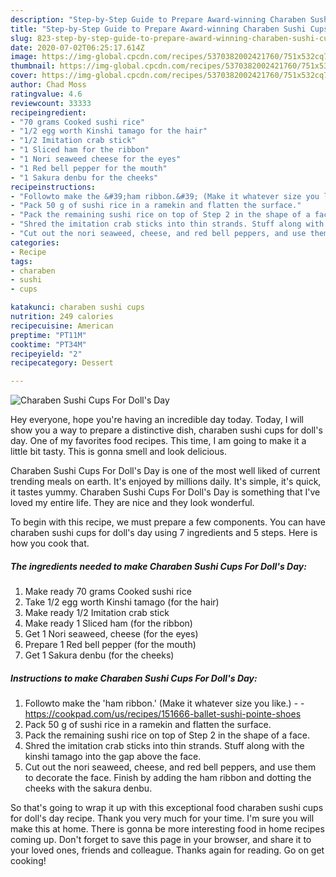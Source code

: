 ```yaml
---
description: "Step-by-Step Guide to Prepare Award-winning Charaben Sushi Cups For Doll&amp;#39;s Day"
title: "Step-by-Step Guide to Prepare Award-winning Charaben Sushi Cups For Doll&amp;#39;s Day"
slug: 823-step-by-step-guide-to-prepare-award-winning-charaben-sushi-cups-for-doll-and-39-s-day
date: 2020-07-02T06:25:17.614Z
image: https://img-global.cpcdn.com/recipes/5370382002421760/751x532cq70/charaben-sushi-cups-for-dolls-day-recipe-main-photo.jpg
thumbnail: https://img-global.cpcdn.com/recipes/5370382002421760/751x532cq70/charaben-sushi-cups-for-dolls-day-recipe-main-photo.jpg
cover: https://img-global.cpcdn.com/recipes/5370382002421760/751x532cq70/charaben-sushi-cups-for-dolls-day-recipe-main-photo.jpg
author: Chad Moss
ratingvalue: 4.6
reviewcount: 33333
recipeingredient:
- "70 grams Cooked sushi rice"
- "1/2 egg worth Kinshi tamago for the hair"
- "1/2 Imitation crab stick"
- "1 Sliced ham for the ribbon"
- "1 Nori seaweed cheese for the eyes"
- "1 Red bell pepper for the mouth"
- "1 Sakura denbu for the cheeks"
recipeinstructions:
- "Followto make the &#39;ham ribbon.&#39; (Make it whatever size you like.)  https://cookpad.com/us/recipes/151666-ballet-sushi-pointe-shoes"
- "Pack 50 g of sushi rice in a ramekin and flatten the surface."
- "Pack the remaining sushi rice on top of Step 2 in the shape of a face."
- "Shred the imitation crab sticks into thin strands. Stuff along with the kinshi tamago into the gap above the face."
- "Cut out the nori seaweed, cheese, and red bell peppers, and use them to decorate the face. Finish by adding the ham ribbon and dotting the cheeks with the sakura denbu."
categories:
- Recipe
tags:
- charaben
- sushi
- cups

katakunci: charaben sushi cups 
nutrition: 249 calories
recipecuisine: American
preptime: "PT11M"
cooktime: "PT34M"
recipeyield: "2"
recipecategory: Dessert

---
```



![Charaben Sushi Cups For Doll&#39;s Day](https://img-global.cpcdn.com/recipes/5370382002421760/751x532cq70/charaben-sushi-cups-for-dolls-day-recipe-main-photo.jpg)

Hey everyone, hope you're having an incredible day today. Today, I will show you a way to prepare a distinctive dish, charaben sushi cups for doll&#39;s day. One of my favorites food recipes. This time, I am going to make it a little bit tasty. This is gonna smell and look delicious.

Charaben Sushi Cups For Doll&#39;s Day is one of the most well liked of current trending meals on earth. It's enjoyed by millions daily. It's simple, it's quick, it tastes yummy. Charaben Sushi Cups For Doll&#39;s Day is something that I've loved my entire life. They are nice and they look wonderful.




To begin with this recipe, we must prepare a few components. You can have charaben sushi cups for doll&#39;s day using 7 ingredients and 5 steps. Here is how you cook that.

<!--inarticleads1-->

##### The ingredients needed to make Charaben Sushi Cups For Doll&#39;s Day:

1. Make ready 70 grams Cooked sushi rice
1. Take 1/2 egg worth Kinshi tamago (for the hair)
1. Make ready 1/2 Imitation crab stick
1. Make ready 1 Sliced ham (for the ribbon)
1. Get 1 Nori seaweed, cheese (for the eyes)
1. Prepare 1 Red bell pepper (for the mouth)
1. Get 1 Sakura denbu (for the cheeks)




<!--inarticleads2-->

##### Instructions to make Charaben Sushi Cups For Doll&#39;s Day:

1. Followto make the &#39;ham ribbon.&#39; (Make it whatever size you like.) -  - https://cookpad.com/us/recipes/151666-ballet-sushi-pointe-shoes
1. Pack 50 g of sushi rice in a ramekin and flatten the surface.
1. Pack the remaining sushi rice on top of Step 2 in the shape of a face.
1. Shred the imitation crab sticks into thin strands. Stuff along with the kinshi tamago into the gap above the face.
1. Cut out the nori seaweed, cheese, and red bell peppers, and use them to decorate the face. Finish by adding the ham ribbon and dotting the cheeks with the sakura denbu.




So that's going to wrap it up with this exceptional food charaben sushi cups for doll&#39;s day recipe. Thank you very much for your time. I'm sure you will make this at home. There is gonna be more interesting food in home recipes coming up. Don't forget to save this page in your browser, and share it to your loved ones, friends and colleague. Thanks again for reading. Go on get cooking!
